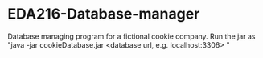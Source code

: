 EDA216-Database-manager
=======================

Database managing program for a fictional cookie company. 
Run the jar as "java -jar cookieDatabase.jar <database url, e.g. localhost:3306> <database username> <database password>"
